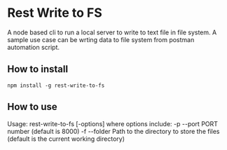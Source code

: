 # Rest Write to FS
A node based cli to run a local server to write to text file in file system. A sample use case can be wrting data to file system from postman automation script.

## How to install
```
npm install -g rest-write-to-fs
```

## How to use
Usage: rest-write-to-fs [-options]
where options include:
    -p --port          PORT number (default is 8000)
    -f --folder        Path to the directory to store the files (default is the current working directory)
